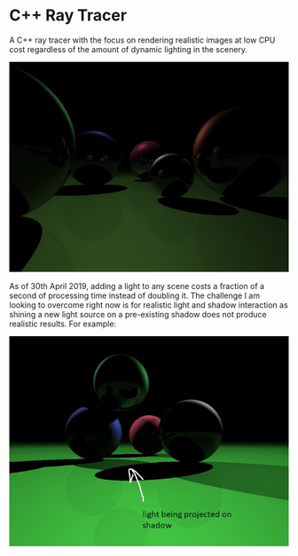 # C++ Ray Tracer

A C++ ray tracer with the focus on rendering realistic images at low CPU cost regardless of the amount of dynamic lighting in the scenery. 

![sample image](https://github.com/jawedib/raytracer/blob/master/sampleImage.jpg?raw=true)

As of 30th April 2019, adding a light to any scene costs a fraction of a second of processing time instead of doubling it. The challenge I am looking to overcome right now is for realistic light and shadow interaction as shining a new light source on a pre-existing shadow does not produce realistic results. For example:

![bug sample](https://github.com/jawedib/raytracer/blob/master/visualBugSample.jpg?raw=true)
